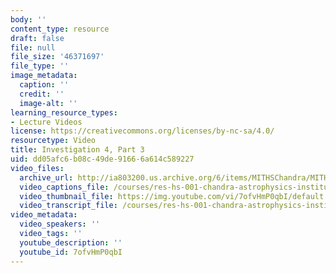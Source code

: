 ```yaml
---
body: ''
content_type: resource
draft: false
file: null
file_size: '46371697'
file_type: ''
image_metadata:
  caption: ''
  credit: ''
  image-alt: ''
learning_resource_types:
- Lecture Videos
license: https://creativecommons.org/licenses/by-nc-sa/4.0/
resourcetype: Video
title: Investigation 4, Part 3
uid: dd05afc6-b08c-49de-9166-6a614c589227
video_files:
  archive_url: http://ia803200.us.archive.org/6/items/MITHSChandra/MITHS_chandra_4_03_300k.mp4
  video_captions_file: /courses/res-hs-001-chandra-astrophysics-institute/7ofvHmP0qbI_captions.webvtt
  video_thumbnail_file: https://img.youtube.com/vi/7ofvHmP0qbI/default.jpg
  video_transcript_file: /courses/res-hs-001-chandra-astrophysics-institute/7ofvHmP0qbI_transcript.pdf
video_metadata:
  video_speakers: ''
  video_tags: ''
  youtube_description: ''
  youtube_id: 7ofvHmP0qbI
---
```

